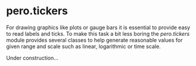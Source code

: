 # pero.tickers

For drawing graphics like plots or gauge bars it is essential to provide easy to read labels and ticks. To make this
task a bit less boring the *pero.tickers* module provides several classes to help generate reasonable values for given
range and scale such as linear, logarithmic or time scale.

Under construction...
